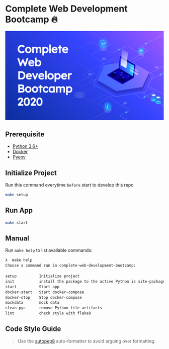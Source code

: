 # Complete Web Development Bootcamp 🔥

![complete-web-development-bootcamp](./cwdb.svg)

## Prerequisite

- [Python 3.6+](https://www.python.org/downloads/)
- [Docker](https://www.docker.com/get-started)
- [Pyenv](https://github.com/pyenv/pyenv)

## Initialize Project

Run this command everytime `before` start to develop this repo

```sh
make setup
```

## Run App

```sh
make start
```

## Manual

Run `make help` to list available commands:

```sh
λ  make help
Choose a command run in complete-web-development-bootcamp:

setup          Initialize project
init           install the package to the active Python is site-packages
start          Start app
docker-start   Start docker-compose
docker-stop    Stop docker-compose
mockdata       mock data
clean-pyc      remove Python file artifacts
lint           check style with flake8
```

## Code Style Guide

> Use the [autopep8](https://pypi.org/project/autopep8) auto-formatter to avoid arguing over formatting.
